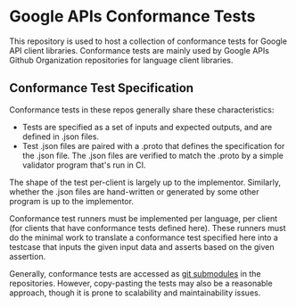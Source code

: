 # Google APIs Conformance Tests

This repository is used to host a collection of conformance tests
for Google API client libraries. Conformance tests are mainly used by
Google APIs Github Organization repositories for language client libraries.

## Conformance Test Specification

Conformance tests in these repos generally share these characteristics:

- Tests are specified as a set of inputs and expected outputs, and are defined
in .json files.
- Test .json files are paired with a .proto that defines the specification for
the .json file. The .json files are verified to match the .proto by a simple
validator program that's run in CI.

The shape of the test per-client is largely up to the implementor. Similarly,
whether the .json files are hand-written or generated by some other program
is up to the implementor.

Conformance test runners must be implemented per language, per client (for
clients that have conformance tests defined here). These runners must do the
minimal work to translate a conformance test specified here into a testcase
that inputs the given input data and asserts based on the given assertion.

Generally, conformance tests are accessed as [git submodules](https://git-scm.com/book/en/v2/Git-Tools-Submodules)
in the repositories. However, copy-pasting the tests may also be a reasonable
approach, though it is prone to scalability and maintainability issues.
